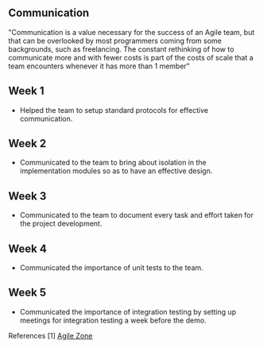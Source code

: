 
## Communication

"Communication is a value necessary for the success of an Agile team, but that can be overlooked by most programmers coming from some backgrounds, such as freelancing. The constant rethinking of how to communicate more and with fewer costs is part of the costs of scale that a team encounters whenever it has more than 1 member"

## Week 1
+ Helped the team to setup standard protocols for effective communication.

## Week 2
+ Communicated to the team to bring about isolation in the implementation modules so as to have an effective design.

## Week 3
+ Communicated to the team to document every task and effort taken for the project development.

## Week 4
+ Communicated the importance of unit tests to the team.

## Week 5
+ Communicated the importance of integration testing by setting up meetings for integration testing a week before the demo.

References
[1] [Agile Zone](https://dzone.com/articles/xp-values-communication)

